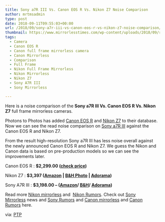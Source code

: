 ```yaml
---
title: Sony a7R III Vs. Canon EOS R Vs. Nikon Z7 Noise Comparison
author: mrtmsadmin
type: post
date: 2018-09-11T09:55:03+00:00
url: /2018/09/sony-a7r-iii-vs-canon-eos-r-vs-nikon-z7-noise-comparison/
thumbnail: https://www.mirrorlesstimes.com/wp-content/uploads/2018/09/read-noise-a7r-iii-vs-eos-r-vs-z7.jpg
tags:
  - Camera
  - Canon EOS R
  - Canon full frame mirrorless camera
  - Canon Mirrorless
  - Comparison
  - Full Frame
  - Nikon Full Frame Mirrorless
  - Nikon Mirrorless
  - Nikon Z7
  - Sony A7R III
  - Sony Mirrorless

---
```

Here is a noise comparison of the **Sony a7R III Vs. Canon EOS R Vs. Nikon Z7** full frame mirrorless cameras.

Photons to Photos has added <a href="https://www.mirrorlesstimes.com/tags/canon-eos-r/" target="_blank" rel="noopener">Canon EOS R</a> and [Nikon Z7][1] to their database. Now we can see the read noise comparison on <a href="https://www.mirrorlesstimes.com/tags/sony-a7r-iii/" target="_blank" rel="noopener">Sony a7R III</a> against the Canon EOS R and Nikon Z7.

From the result high-resolution Sony a7R III has less noise overall against the newly announced Canon EOS R and Nikon Z7. We guess the Nikon and Canon data is based on pre-production models so we can see the improvements later.  
<!--more-->

Canon EOS R : **$2,299.00 (<a href="https://www.bhphotovideo.com/c/product/1433710-REG/canon_eos_r_mirrorless_digital.html/BI/20175/KBID/14249/" target="_blank" rel="noopener">check price</a>)**

Nikon Z7 : **$3,397 (<a href="https://www.amazon.com/s/gp/search/ref=sr_nr_p_n_availability_1?fst=p90x%3A1&rh=n%3A172282%2Cn%3A502394%2Ck%3Anikon+z7%2Cp_n_availability%3A1248801011&keywords=nikon+z7&ie=UTF8&qid=1534991696&tag=daicamnew-20" target="_blank" rel="nofollow external noopener noreferrer" data-wpel-link="external" data-amzn-asin="1534991696">Amazon</a> | <a href="https://www.bhphotovideo.com/c/search?InitialSearch=yes&N=0&Ntt=Nikon+Z7&Top+Nav-Search=&sts=ma&BI=20175&KBID=14249" target="_blank" rel="nofollow external noopener noreferrer" data-wpel-link="external">B&H Photo</a> | <a href="https://adorama.evyy.net/c/63923/51926/1036?u=https%3A%2F%2Fwww.adorama.com%2Fl%2F%3Fsearchinfo%3DNikon%2BZ7" target="_blank" rel="nofollow external noopener noreferrer" data-wpel-link="external">Adorama</a>)**

Sony A7R III : **$3,198.00 – (<a href="https://aax-us-east.amazon-adsystem.com/x/c/QuxMpfsOAG4bJs1BIYR1-YMAAAFf1Fo0IgEAAAFKATET3iY/https://assoc-redirect.amazon.com/g/r/http://amzn.to/2AUniPD/ref=as_at?linkCode=w61&imprToken=loINgziut6vI9OjS6RWbNg&slotNum=0" target="_blank" rel="nofollow external noopener noreferrer" data-wpel-link="external">Amazon</a>/ <a href="https://www.bhphotovideo.com/c/product/1369441-REG/sony_ilce7rm2_b_alpha_a7r_iii_mirrorless.html/BI/20175/KBID/14249" target="_blank" rel="nofollow external noopener noreferrer" data-wpel-link="external">B&H</a>/ <a href="https://adorama.evyy.net/c/63923/51926/1036?u=https%3A%2F%2Fwww.adorama.com%2Fsearchsite%2Fdefault.aspx%3Fsearchinfo%3Dsony%2Ba7r%2Biii" target="_blank" rel="nofollow external noopener noreferrer" data-wpel-link="external">Adorama</a>)**

Read more [Nikon mirrorless][2] and  <a href="https://www.dailycameranews.com/tag/nikon-rumors/" target="_blank" rel="noopener">Nikon Rumors</a>. Check out <a href="https://www.mirrorlesstimes.com/tags/sony-mirrorless/" target="_blank" rel="noopener">Sony Mirrorless</a> news and <a href="https://www.dailycameranews.com/tag/sony-rumors/" target="_blank" rel="noopener">Sony Rumors</a> and [Canon mirrorless][3] and <a href="https://www.dailycameranews.com/tag/canon-rumors/" target="_blank" rel="noopener">Canon Rumors</a> here.

via: <a href="http://www.photonstophotos.net/Charts/RN_ADU.htm#Canon%20EOS%20R_14,Nikon%20Z%207_14(p),Sony%20ILCE-7RM3_14" target="_new" rel="nofollow" data-wpel-link="external">PTP</a>

 [1]: https://www.mirrorlesstimes.com/tags/nikon-z7/
 [2]: https://www.mirrorlesstimes.com/tags/nikon-mirrorless/
 [3]: https://www.mirrorlesstimes.com/tags/canon-mirrorless/
